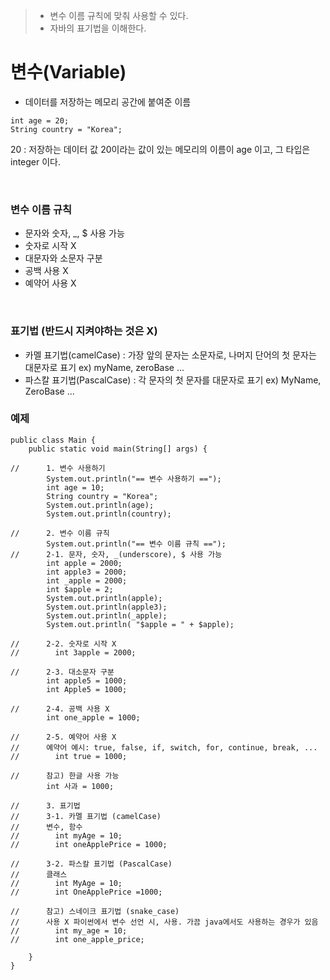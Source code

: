 > - 변수 이름 규칙에 맞춰 사용할 수 있다.
> - 자바의 표기법을 이해한다.

# 변수(Variable)
- 데이터를 저장하는 메모리 공간에 붙여준 이름
```
int age = 20;
String country = "Korea";
```
20 : 저장하는 데이터 값
20이라는 값이 있는 메모리의 이름이 age 이고,
그 타입은 integer 이다.

<br>

### 변수 이름 규칙
- 문자와 숫자, _, $ 사용 가능
- 숫자로 시작 X
- 대문자와 소문자 구분
- 공백 사용 X
- 예약어 사용 X

<br>

### 표기법 (반드시 지켜야하는 것은 X)
- 카멜 표기법(camelCase) : 가장 앞의 문자는 소문자로, 나머지 단어의 첫 문자는 대문자로 표기 ex) myName, zeroBase ...
- 파스칼 표기법(PascalCase) : 각 문자의 첫 문자를 대문자로 표기 ex) MyName, ZeroBase ...

### 예제
```
public class Main {
    public static void main(String[] args) {

//      1. 변수 사용하기
        System.out.println("== 변수 사용하기 ==");
        int age = 10;
        String country = "Korea";
        System.out.println(age);
        System.out.println(country);

//      2. 변수 이름 규칙
        System.out.println("== 변수 이름 규칙 ==");
//      2-1. 문자, 숫자, _(underscore), $ 사용 가능
        int apple = 2000;
        int apple3 = 2000;
        int _apple = 2000;
        int $apple = 2;
        System.out.println(apple);
        System.out.println(apple3);
        System.out.println(_apple);
        System.out.println( "$apple = " + $apple);

//      2-2. 숫자로 시작 X
//        int 3apple = 2000;

//      2-3. 대소문자 구분
        int apple5 = 1000;
        int Apple5 = 1000;

//      2-4. 공백 사용 X
        int one_apple = 1000;

//      2-5. 예약어 사용 X
//      예약어 예시: true, false, if, switch, for, continue, break, ...
//        int true = 1000;

//      참고) 한글 사용 가능
        int 사과 = 1000;

//      3. 표기법
//      3-1. 카멜 표기법 (camelCase)
//      변수, 함수
//        int myAge = 10;
//        int oneApplePrice = 1000;

//      3-2. 파스칼 표기법 (PascalCase)
//      클래스
//        int MyAge = 10;
//        int OneApplePrice =1000;

//      참고) 스네이크 표기법 (snake_case)
//      사용 X 파이썬에서 변수 선언 시, 사용. 가끔 java에서도 사용하는 경우가 있음
//        int my_age = 10;
//        int one_apple_price;

    }
}
```

